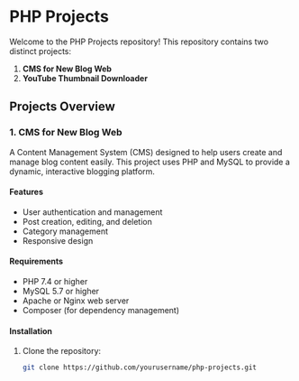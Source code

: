 # PHP Projects

Welcome to the PHP Projects repository! This repository contains two distinct projects:

1. **CMS for New Blog Web**
2. **YouTube Thumbnail Downloader**

## Projects Overview

### 1. CMS for New Blog Web

A Content Management System (CMS) designed to help users create and manage blog content easily. This project uses PHP and MySQL to provide a dynamic, interactive blogging platform.

#### Features
- User authentication and management
- Post creation, editing, and deletion
- Category management
- Responsive design

#### Requirements
- PHP 7.4 or higher
- MySQL 5.7 or higher
- Apache or Nginx web server
- Composer (for dependency management)

#### Installation
1. Clone the repository:
   ```bash
   git clone https://github.com/yourusername/php-projects.git
